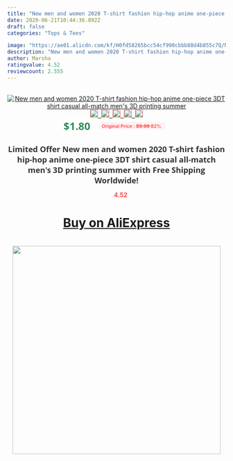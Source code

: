 ```yaml
---
title: "New men and women 2020 T-shirt fashion hip-hop anime one-piece 3DT shirt casual all-match men's 3D printing summer"
date: 2020-06-21T10:44:36.892Z
draft: false
categories: "Tops & Tees"

image: "https://ae01.alicdn.com/kf/H0fd58265bcc54cf990cbbb88d4b855c7Q/New-men-and-women-2020-T-shirt-fashion-hip-hop-anime-one-piece-3DT-shirt-casual.jpg"
description: "New men and women 2020 T-shirt fashion hip-hop anime one-piece 3DT shirt casual all-match men's 3D printing summer"
author: Marsha
ratingvalue: 4.52
reviewcount: 2.555
---
```

<br>
<div style="text-align: center;">
<a href="https://s.click.aliexpress.com/e/_9zweWD" target="_blank" rel="nofollow noopener noreferrer"><img alt="New men and women 2020 T-shirt fashion hip-hop anime one-piece 3DT shirt casual all-match men's 3D printing summer" class="magnifier-image" src="https://ae01.alicdn.com/kf/H0fd58265bcc54cf990cbbb88d4b855c7Q/New-men-and-women-2020-T-shirt-fashion-hip-hop-anime-one-piece-3DT-shirt-casual.jpg_640x640.jpg">
<br>
<img style="border:1px solid salmon" src="https://ae01.alicdn.com/kf/H0fd58265bcc54cf990cbbb88d4b855c7Q/New-men-and-women-2020-T-shirt-fashion-hip-hop-anime-one-piece-3DT-shirt-casual.jpg_120x120.jpg">&nbsp;&nbsp;<img style="border:1px solid salmon" src="https://ae01.alicdn.com/kf/H6912f92871cf4350abdc9d6028ecfe78v/New-men-and-women-2020-T-shirt-fashion-hip-hop-anime-one-piece-3DT-shirt-casual.jpg_120x120.jpg">&nbsp;&nbsp;<img style="border:1px solid salmon" src="https://ae01.alicdn.com/kf/Hbe605291defd4f5bb9c9493b909a8eed6/New-men-and-women-2020-T-shirt-fashion-hip-hop-anime-one-piece-3DT-shirt-casual.jpg_120x120.jpg">&nbsp;&nbsp;<img style="border:1px solid salmon" src="https://ae01.alicdn.com/kf/Hcef4476be52842f7b9bd0e4eb14dc5fbl/New-men-and-women-2020-T-shirt-fashion-hip-hop-anime-one-piece-3DT-shirt-casual.jpg_120x120.jpg">&nbsp;&nbsp;<img style="border:1px solid salmon" src="https://ae01.alicdn.com/kf/Hb0f14ba1d8d74d3f9c39f83818eab971G/New-men-and-women-2020-T-shirt-fashion-hip-hop-anime-one-piece-3DT-shirt-casual.jpg_120x120.jpg"></a></div><br0>
<div style="text-align: center;"><span style="background-color: white; border: 0px; box-sizing: border-box; color: seagreen; display: inline-block; font-family: &quot;open sans&quot; , &quot;arial&quot; , &quot;helvetica&quot; , sans-serif , &quot;heiti&quot;; font-size: 24px; font-stretch: inherit; font-weight: 700; line-height: inherit; margin: 0px 10px 0px 0px; padding: 0px; vertical-align: middle;">$1.80 </span>
<span style="background: rgb(255 , 241 , 241); border-radius: 3px; border: 0px; box-sizing: border-box; color: #ff4747; display: inline-block; font-family: inherit; font-size: 12px; font-stretch: inherit; font-style: inherit; font-variant: inherit; font-weight: 600; line-height: inherit; margin: 0px; padding: 2px 5px; transform: scale(0.9); vertical-align: middle;">Original Price : <b style="text-decoration: line-through;">$9.99 </b> 82%&nbsp;&nbsp;</span></div>
<h1 style="color: #333333; display: inline-block; font-family: &quot;open sans&quot; , &quot;arial&quot; , &quot;helvetica&quot; , sans-serif , &quot;heiti&quot;; font-size: 18px; font-stretch: inherit; font-weight: 700; text-align: center;">Limited Offer New men and women 2020 T-shirt fashion hip-hop anime one-piece 3DT shirt casual all-match men's 3D printing summer with Free Shipping Worldwide!</h1>
<div style="color: #ff4747; text-align: center;">
<img src="https://4.bp.blogspot.com/-M0ZcTcb-5uY/XleCXlxnR4I/AAAAAAAAAEc/OrjgMkXV1oMQFaCRZj5HQwOCBcu3w1FegCPcBGAYYCw/s1600/star.png" style="height: 15px;">&nbsp;<b>4.52</b></div>
<div class="button_cont" align="center"><a class="buynow_a" href="https://s.click.aliexpress.com/e/_9zweWD" target="_blank" rel="nofollow noopener noreferrer"><H1>Buy on AliExpress</H1></a></div><br>
<div class="separator" style="clear: both; text-align: center;">
<img src="https://lh3.googleusercontent.com/-pTy5HemUv9M/XlePHvY0dAI/AAAAAAAAAE4/0nX5iRUoIWY8eMW9Dpxeirr157OZliDIgCLcBGAsYHQ/s1600/badge.gif" width="480">
</div>
